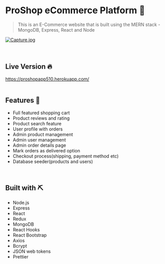 # ProShop eCommerce Platform 💪
 > This is an E-Commerce website that is built using the MERN stack - MongoDB, Express, React and Node

[![Capture.jpg](https://i.postimg.cc/VvtGg2f1/Capture.jpg)](https://postimg.cc/vxQtHqxS)
<br>
<br>
<br>

## Live Version 🔥
https://proshopapp510.herokuapp.com/
<br>
<br>

## Features 📝
 - Full featured shopping cart
 - Product reviews and rating
 - Product search feature
 - User profile with orders
 - Admin product management
 - Admin user management
 - Admin order details page
 - Mark orders as delivered option
 - Checkout process(shipping, payment method etc)
 - Database seeder(products and users)
<br>

## Built with ⛏️
 - Node.js
 - Express
 - React
 - Redux
 - MongoDB
 - React Hooks
 - React Bootstrap
 - Axios
 - Bcrypt
 - JSON web tokens
 - Prettier
